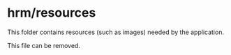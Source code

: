 # hrm/resources

This folder contains resources (such as images) needed by the application. 

This file can be removed.
